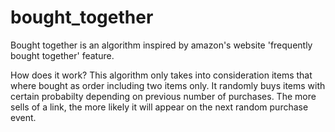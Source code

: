 # bought_together
Bought together is an algorithm inspired by amazon's website 'frequently bought together' feature.

How does it work?
This algorithm only takes into consideration items that where bought as order including two items only.
It randomly buys items with certain probabilty depending on previous number of purchases.
The more sells of a link, the more likely it will appear on the next random purchase event.
